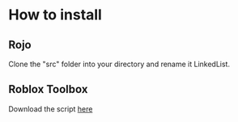 # How to install
## Rojo
Clone the "src" folder into your directory and rename it LinkedList.
## Roblox Toolbox
Download the script [here](https://www.roblox.com/library/5823200713/LinkedList)